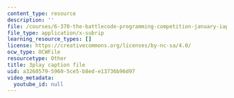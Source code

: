 ```yaml
---
content_type: resource
description: ''
file: /courses/6-370-the-battlecode-programming-competition-january-iap-2013/a326057959605ce5b8ede13736b96d97_BLExWo9Empk.vtt
file_type: application/x-subrip
learning_resource_types: []
license: https://creativecommons.org/licenses/by-nc-sa/4.0/
ocw_type: OCWFile
resourcetype: Other
title: 3play caption file
uid: a3260579-5960-5ce5-b8ed-e13736b96d97
video_metadata:
  youtube_id: null
---
```

